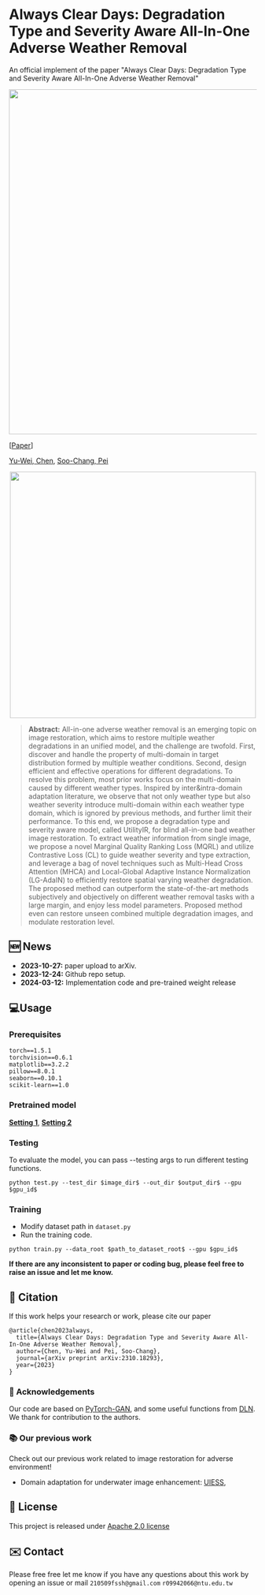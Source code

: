 # Always Clear Days: Degradation Type and Severity Aware All-In-One Adverse Weather Removal
An official implement of the paper "Always Clear Days: Degradation Type and Severity Aware All-In-One Adverse Weather Removal"
<p align="center">
  <img src="asset/banner.png" width="700"/>
</p>

[[Paper](https://arxiv.org/abs/2310.18293)]

[Yu-Wei, Chen](https://fordevoted.github.io), [Soo-Chang, Pei](https://scholar.google.com/citations?user=-JiGrnAAAAAJ&hl=zh-TW)

<p align="center">
  <img src="asset/model.png" width="500"/>
</p>


> **Abstract:**  All-in-one adverse weather removal is an emerging topic on image restoration, which aims to restore multiple weather degradations in an unified model, and the challenge are twofold. First, discover and handle the property of multi-domain in target distribution formed by multiple weather conditions. Second, design efficient and effective operations for different degradations. To resolve this problem, most prior works focus on the multi-domain caused by different weather types. Inspired by inter\&intra-domain adaptation literature, we observe that not only weather type but also weather severity introduce multi-domain within each weather type domain, which is ignored by previous methods, and further limit their performance. To this end, we propose a degradation type and severity aware model, called UtilityIR, for blind all-in-one bad weather image restoration. To extract weather information from single image, we propose a novel Marginal Quality Ranking Loss (MQRL) and utilize Contrastive Loss (CL) to guide weather severity and type extraction, and leverage a bag of novel techniques such as Multi-Head Cross Attention (MHCA) and Local-Global Adaptive Instance Normalization (LG-AdaIN) to efficiently restore spatial varying weather degradation. The proposed method can outperform the state-of-the-art methods subjectively and objectively on different weather removal tasks with a large margin, and enjoy less model parameters. Proposed method even can restore unseen combined multiple degradation images, and modulate restoration level.

## <a name="news"></a> 🆕 News
- **2023-10-27:** paper upload to arXiv.
- **2023-12-24:** Github repo setup. 
- **2024-03-12:** Implementation code and pre-trained weight release

## <a name="usage"></a>  💻Usage
 ### Prerequisites 
 ```
torch==1.5.1
torchvision==0.6.1
matplotlib==3.2.2
pillow==8.0.1
seaborn==0.10.1
scikit-learn==1.0
 ```
 ### Pretrained model
**[Setting 1](https://arxiv.org/abs/2310.18293)**, **[Setting 2](https://arxiv.org/abs/2310.18293)**
 ### Testing
To evaluate the model, you can pass --testing args to run different testing functions.
```
python test.py --test_dir $image_dir$ --out_dir $output_dir$ --gpu $gpu_id$
```
 ### Training
 * Modify dataset path in ``dataset.py``
 * Run the training code.
 ```
 python train.py --data_root $path_to_dataset_root$ --gpu $gpu_id$
```
**If there are any inconsistent to paper or coding bug, please feel free to raise an issue and let me know.** 

## <a name="citation"></a> 📖 Citation
If this work helps your research or work, please cite our paper
```
@article{chen2023always,
  title={Always Clear Days: Degradation Type and Severity Aware All-In-One Adverse Weather Removal},
  author={Chen, Yu-Wei and Pei, Soo-Chang},
  journal={arXiv preprint arXiv:2310.18293},
  year={2023}
}
```
### 🙏 Acknowledgements
Our code are based on [PyTorch-GAN](https://github.com/eriklindernoren/PyTorch-GAN),
  and some useful functions from
  [DLN](https://github.com/WangLiwen1994/DLN). We thank for contribution to the authors.

### 📚 Our previous work
Check out our previous work related to image restoration for adverse environment!
* Domain adaptation for underwater image enhancement:  [UIESS](https://github.com/fordevoted/UIESS),

## <a name="license"></a> 📜 License
This project is released under [Apache 2.0 license](LICENSE)


## <a name="contact"></a> ✉️ Contact
Please free free let me know if you have any questions about this work by opening an issue or mail `210509fssh@gmail.com` `r09942066@ntu.edu.tw`
